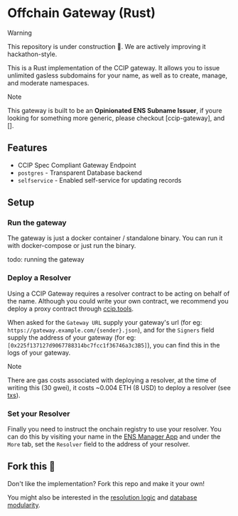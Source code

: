 # Offchain Gateway (Rust)

> [!WARNING]
> This repository is under construction 🚧. We are actively improving it hackathon-style.

This is a Rust implementation of the CCIP gateway. It allows you to issue unlimited gasless subdomains for your name, as well as to create, manage, and moderate namespaces.

> [!NOTE]
> This gateway is built to be an **Opinionated ENS Subname Issuer**, if youre looking for something more generic, please checkout [ccip-gateway], and [].

## Features

- CCIP Spec Compliant Gateway Endpoint
- `postgres` - Transparent Database backend
- `selfservice` - Enabled self-service for updating records

## Setup

### Run the gateway
The gateway is just a docker container / standalone binary. You can run it with docker-compose or just run the binary.

todo: running the gateway

### Deploy a Resolver

Using a CCIP Gateway requires a resolver contract to be acting on behalf of the name. Although you could write your own contract, we recommend you deploy a proxy contract through [ccip.tools](https://ccip.tools/).

When asked for the `Gateway URL` supply your gateway's url (for eg: `https://gateway.example.com/{sender}.json`), and for the `Signers` field supply the address of your gateway (for eg: `[0x225f137127d9067788314bc7fcc1f36746a3c3B5]`), you can find this in the logs of your gateway.

> [!NOTE]
> There are gas costs associated with deploying a resolver, at the time of writing this (30 gwei), it costs ~0.004 ETH (8 USD) to deploy a resolver (see [txs](https://etherscan.io/tx/0x0c90da0a122f38125a8ad1f48ef23cf5f7d399846bd5369b664ff288a31f797c)).

### Set your Resolver

Finally you need to instruct the onchain registry to use your resolver. You can do this by visiting your name in the [ENS Manager App](https://ens.app/) and under the `More` tab, set the `Resolver` field to the address of your resolver.

## Fork this 🍴
Don't like the implementation? Fork this repo and make it your own!

You might also be interested in the [resolution logic](https://github.com/ensdomains/offchain-gateway-rs/blob/main/src/gateway/resolution.rs) and [database modularity](https://github.com/ensdomains/offchain-gateway-rs/blob/main/src/database/mod.rs).
